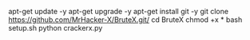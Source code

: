 apt-get update -y
apt-get upgrade -y 
apt-get install git -y
git clone https://github.com/MrHacker-X/BruteX.git/
cd BruteX
chmod +x *
bash setup.sh
python crackerx.py
